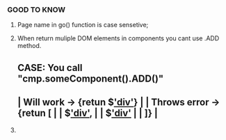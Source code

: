 ### GOOD TO KNOW ###

1. Page name in go() function is case sensetive;
2. When return muliple DOM elements in components you cant use .ADD method. 
	
	CASE: You call "cmp.someComponent().ADD()"
	 -----------------------------------------
	|	Will work 	 -> {retun $['div']()}    |
	|	Throws error -> {retun [ 			  |
	|							  $['div'](), |
	|							  $['div']()  |
	|						   ]}			  |
     -----------------------------------------

3. 